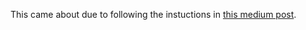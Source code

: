 This came about due to following the instuctions in [this medium post](https://medium.com/@timmywil/sign-your-commits-on-github-with-gpg-566f07762a43).